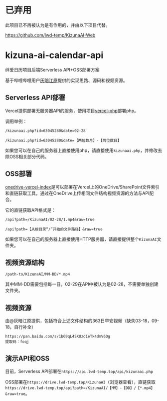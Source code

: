 # 已弃用
此项目已不再被认为是有作用的，并由以下项目代替。

https://github.com/lwd-temp/KizunaAI-Web

# kizuna-ai-calendar-api

绊爱日历项目后端Serverless API+OSS部署方案

基于哔哩哔哩用户[灰暗江原](https://space.bilibili.com/63045280)提供的实现思路、源码和视频资源。

## Serverless API部署

Vercel提供部署无服务器API的服务，使用项目[vercel-php](https://github.com/juicyfx/vercel-php)部署php。

调用举例：

`/kizunaai.php?id=63045280&date=02-28`

`/kizunaai.php?id=63045280&date=【两位数月】-【两位数日】`

如果您可以在自己的服务器上直接使用php，请直接使用`kizunaai.php`，并修改去除OSS相关部分代码。

## OSS部署

[onedrive-vercel-index](https://github.com/spencerwooo/onedrive-vercel-index)是可以部署在Vercel上的OneDrive/SharePoint文件索引和直链获取工具，通过在OneDrive上传相同文件结构视频资源的方法与API配合。

它的直链获取API格式是：

`/api?path=/KizunaAI/02-28/1.mp4&raw=true`

`/api?path=【从根目录“/”开始的文件路径】&raw=true`

如果您可以在自己的服务器上直接使用HTTP服务器，请直接提供整个`KizunaAI`文件夹。

## 视频资源结构

`/path-to/KizunaAI/MM-DD/*.mp4`

其中MM-DD需要包括每一日，02-29在API中被认为是02-28，不需要单独创建文件夹。

## 视频资源

由@灰暗江原提供，包括符合上述文件结构的363日早安视频（缺失03-18，09-18，自行补全）

```
https://pan.baidu.com/s/1bG9qL4SXUzd1eTk4dmV6Og 
提取码：foqj
```

## 演示API和OSS

目前，Serverless API部署在`https://api.lwd-temp.top/api/kizunaai.php`

OSS部署在`https://drive.lwd-temp.top/KizunaAI`（浏览器查看），直链获取`https://drive.lwd-temp.top/api?path=/KizunaAI/【MM】-【DD】/【*.mp4】&raw=true`。
